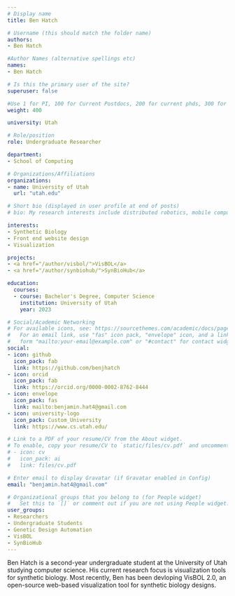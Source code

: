 ```yaml
---
# Display name
title: Ben Hatch

# Username (this should match the folder name)
authors:
- Ben Hatch

#Author Names (alternative spellings etc)
names:
- Ben Hatch

# Is this the primary user of the site?
superuser: false

#Use 1 for PI, 100 for Current Postdocs, 200 for current phds, 300 for current masters, 400 for current undergrads, 800 for alum postdocs, 810 for alum phds, 820 for alum masters, and 830 for alum undergrads
weight: 400

university: Utah

# Role/position
role: Undergraduate Researcher

department:
- School of Computing

# Organizations/Affiliations
organizations:
- name: University of Utah
  url: "utah.edu"

# Short bio (displayed in user profile at end of posts)
# bio: My research interests include distributed robotics, mobile computing and programmable matter.

interests:
- Synthetic Biology
- Front end website design
- Visualization

projects:
- <a href="/author/visbol/">VisBOL</a>
- <a href="/author/synbiohub/">SynBioHub</a>

education:
  courses:
  - course: Bachelor's Degree, Computer Science
    institution: University of Utah
    year: 2023

# Social/Academic Networking
# For available icons, see: https://sourcethemes.com/academic/docs/page-builder/#icons
#   For an email link, use "fas" icon pack, "envelope" icon, and a link in the
#   form "mailto:your-email@example.com" or "#contact" for contact widget.
social:
- icon: github
  icon_pack: fab
  link: https://github.com/benjhatch
- icon: orcid
  icon_pack: fab
  link: https://orcid.org/0000-0002-8762-8444
- icon: envelope
  icon_pack: fas
  link: mailto:benjamin.hat4@gmail.com 
- icon: university-logo
  icon_pack: Custom_University
  link: https://www.cs.utah.edu/

# Link to a PDF of your resume/CV from the About widget.
# To enable, copy your resume/CV to `static/files/cv.pdf` and uncomment the lines below.
# - icon: cv
#   icon_pack: ai
#   link: files/cv.pdf

# Enter email to display Gravatar (if Gravatar enabled in Config)
email: "benjamin.hat4@gmail.com"

# Organizational groups that you belong to (for People widget)
#   Set this to `[]` or comment out if you are not using People widget.
user_groups:
- Researchers
- Undergraduate Students
- Genetic Design Automation
- VisBOL
- SynBioHub
---
```

Ben Hatch is a second-year undergraduate student at the University of Utah studying computer science. His current research focus is visualization tools for synthetic biology. Most recently, Ben has been devloping VisBOL 2.0, an open-source web-based visualization tool for synthetic biology designs.